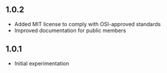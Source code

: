 ## 1.0.2

* Added MIT license to comply with OSI-approved standards
* Improved documentation for public members


## 1.0.1

* Initial experimentation